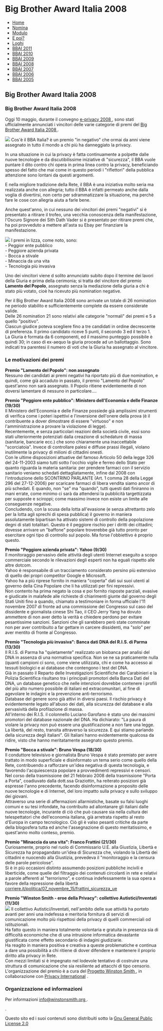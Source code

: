 [](http://pws.winstonsmith.org/)

# Big Brother Award Italia 2008

  * [ Home ](index.html)
  * [ Nomina ](nomina.html)
  * [ Modulo ](form.html)
  * [ E poi? ](dopo.html)
  * [ Loghi ](loghi.html)
  * [ BBAI 2011 ](bbai2011.html)
  * [ BBAI 2010 ](bbai2010.html)
  * [ BBAI 2009 ](bbai2009.html)
  * [ BBAI 2008 ](bbai2008.html)
  * [ BBAI 2007 ](bbai2007.html)
  * [ BBAI 2006 ](bbai2006.html)
  * [ BBAI 2005 ](bbai2005.html)

##  Big Brother Award Italia 2008 

###  Big Brother Award Italia 2008 

Oggi 10 maggio, durante il convegno [ e-privacy 2008 ](http://e-privacy.winstonsmith.org), sono stati ufficialmente annunciati i vincitori delle varie categorie di premi del [ Big Brother Award Italia 2008 ](http://bba.winstonsmith.org).   
  
![](img/trofei_bba.jpg) Cos'è il BBA Italia? è un premio "in negativo" che ormai da anni viene assegnato in tutto il mondo a chi più ha danneggiato la privacy.  
  
In una situazione in cui la privacy è fatta continuamente a polpette dalle nuove tecnologie e da discutibilissime iniziative di "sicurezza", il BBA vuole puntare il dito contro chi opera in prima linea contro la privacy, beneficiando spesso del fatto che mai come in questo periodi i "riflettori" della pubblica attenzione sono lontani da questi argomenti.  
  
E nella migliore tradizione della Rete, il BBA è una iniziativa molto seria ma realizzata anche con allegria; tutto il BBA è infatti permeato anche dalla voglia di divertirsi, non certo per sdrammatizzare la situazione, ma perchè fare le cose con allegria aiuta a farle bene.  
  
Anche quest'anno, in cui nessuno dei vincitori dei premi "negativi" si è presentato a ritirare il trofeo, una vecchia conoscenza della manifestazione, l'Oscuro Signore dei Sith Dath Vader si è presentato per ritirare premi che, ha poi provveduto a mettere all'asta su Ebay per finanziare la manifestazione.  
  
![](img/darth_premio.jpg) I premi in lizza, come noto, sono:   
\- Peggior ente pubblico  
\- Peggiore azienda privata  
\- Bocca a stivale  
\- Minaccia da una vita  
\- Tecnologia più invasiva  
  
Uno dei vincitori viene d solito annunciato subito dopo il termine dei lavori della Giuria e prima della cerimonia; si tratta del vincitore del premio **Lamento del Popolo**, assegnato senza la mediazione della giuria a chi è stato più votato, cioè ha ricevuto più nomination negative.  
  
Per il Big Brother Award Italia 2008 sono arrivate un totale di 26 nomination ne periodo stabilito e sufficientemente complete da essere considerate valide.   
Delle 26 nomination 21 sono relativi alle categorie "normali" dei premi e 5 a quello "positivo".   
Ciascun giudice poteva scegliere fino a tre candidati in ordine decrescente di preferenza. Il primo candidato riceve 5 punti, il secondo 3 ed il terzo 1.   
La Giuria è formata da 6 componenti, ed il massimo punteggio possibile è quindi 30; in caso di ex-aequo la giuria procede ad un ballottaggio. Sono indicati tra parentesi il numero di voti che la Giuria ha assegnato al vincitore.  


###  Le motivazioni dei premi 

  
  
**Premio "Lamento del Popolo": non assegnato**  
Nessuno dei candidati ai premi negativi ha riportato più di due nomination, e quindi, come già accaduto in passato, il premio "Lamento del Popolo" quest'anno non sarà assegnato. Il Popolo ritiene evidentemente di non doversi lamentare di nessuno in particolare....   
  
**Premio "Peggiore ente pubblico": Ministero dell'Economia e delle Finanze (19/30)**  
Il Ministero dell'Economia e delle Finanze possiede già amplissimi strumenti di verifica come i poteri ispettivi e l'inversione dell'onere della prova (è il contribuente a dover dimostrare di essere "virtuoso" e non l'amministrazione a provare la violazione di legge).   
Recentemente, e senza particolari reazioni della società civile, essi sono stati ulteriormente potenziati dalla creazione di schedature di massa (sanitarie, bancarie ecc.) che sono chiaramente una inaccettabile "scorciatoia". Invece di controllare palesi e diffuse prassi illegali, violano inutilmente la privacy di milioni di cittadini onesti.   
Con le ultime disposizioni attuative del famoso Articolo 50 della legge 326 del 24-11-2003 siamo tutti sotto l'occhio vigile e ferreo dello Stato per quanto riguarda la materia sanitaria: per prendere farmaci con il servizio sanitario veniamo schedati dettagliatamente, infine dal 2008 con l'introduzione dello SCONTRINO PARLANTE (Art. 1 comma 28 della Legge 296 del 27-12-2006) per scaricare farmaci di libera vendita siamo ancor di più schedati. E quando, non "se" ma "quando", tutti questi dati finiranno in mani errate, come minimo ci sarà da attendersi la pubblicità targettizzata per supposte e sciroppi; come massimo invece non esiste un limite alle conseguenze negative.   
Concludendo, con la scusa della lotta all'evasione (e senza altrettanto zelo per la lotta agli sprechi di spesa pubblica) il governo in maniera assolutamente bipartisan ha attivato sistemi di controllo della popolazione degni di stati totalitari. Questo è il peggiore rischio per i diritti dei cittadini; dovesse arrivare un "baffone" popolare troverebbe già tutto pronto per esercitare ogni tipo di controllo sul popolo. Ma forse l'obbiettivo è proprio questo.   
  
**Premio "Peggiore azienda privata": Yahoo (9/30)**  
Il monitoraggio pervasivo delle attività degli utenti Internet eseguito a scopo commerciale secondo le rilevazioni degli esperti non ha eguali rispetto alle altre dotcom.   
Yahoo è responsabile di un tracciamento considerato persino più estensivo di quello dei propri competitor Google e Microsoft.   
Yahoo ha a più riprese fornito in maniera "coperta" dati sui suoi utenti al governo della Cina Popolare che li ha utilizzati per fini repressivi.   
Non contento ha prima negato la cosa e poi fornito risposte parziali, evasive e giudicate in malafede alle richieste di chiarimenti giunte dal governo degli Stati Uniti fino a quando, chiamato a testimoniare in forma ufficiale l'11 novembre 2007 di fronte ad una commissione del Congresso sul caso del dissidente e giornalista cinese Shi Tao, il CEO Jerry Yang ha dovuto ammettere di non aver detto la verità e chiedere perdono per evitare pesantissime sanzioni. Sanzioni che gli sarebbero però state comminate non per aver contribuito a far gettare in carcere dissidenti, ma "solo" per aver mentito di fronte al Congresso.   
  
**Premio "Tecnologia più invasiva": Banca dati DNA del R.I.S. di Parma (13/30)**  
Il R.I.S. di Parma ha "quietamente" realizzato un biobanca per analisi del DNA in assenza di una normativa specifica. Non se ne sa praticamente nulla (quanti campioni ci sono, come viene utilizzata, chi e come ha accesso ai tessuti biologici e ai database che contengono i test del DNA.   
Già in passato il Reparto delle Investigazioni Scientifiche dei Carabinieri e la Polizia Scientifica risultano tra i principali promotori della Banca Dati del DNA, un database genetico che nelle intenzioni dovrebbe contenere i profili del più alto numero possibile di italiani ed extracomunitari, al fine di agevolare le indagini e la prevenzione anti-terrorismo.   
Database del genere sono già attivi in diversi paesi. Il rischio privacy è evidentemente legato all'abuso dei dati, alla sicurezza del database e alla pervasività della profilazione di massa.   
All'interno dei R.I.S. il colonnello Luciano Garofano è stato uno dei massimi promotori del database nazionale del DNA. Ha dichiarato: "La paura di violare la privacy non può essere una giustificazione a non fare una legge. La libertà, del resto, transita attraverso la sicurezza. E qui stiamo parlando della sicurezza degli italiani". Gli Italiani hanno evidentemente qualcosa da ridire, visto che hanno meritatamente assegnato questo premio.   
  
**Premio "Bocca a stivale": Bruno Vespa (18/30)**  
Il conduttore televisivo e giornalista Bruno Vespa è stato premiato per avere trattato in modo superficiale e disinformato un tema serio come quello della Rete, contribuendo a rafforzare un'idea negativa di questa tecnologia, e favorendo l'acquiescenza popolare a provvedimenti repressivi e censori.   
Nel corso della trasmissione del 21 febbraio 2008 della trasmissione "Porta a Porta", coadiuvato dalla dott.ssa Graziottin, ha reiterato posizioni già espresse l'anno precedente, facendo disinformazione a proposito delle nuove tecnologie e di Internet, del loro impatto sulla privacy e sullo sviluppo dei giovani.   
Attraverso una serie di affermazioni allarmistiche, basate su falsi luoghi comuni e su tesi infondate, ha contribuito ad allontanare gli italiani dalle nuove tecnologie, incurante di ciò che può causare sia nella cultura dei telespettatori che dell'economia italiana, già arretrata rispetto al resto d'Europa in campo tecnologico. Ciò gli è valso pesanti critiche da parte della blogosfera tutta ed anche l'assegnazione di questo meritatissimo, e quest'anno molto conteso, premio.   
  
**Premio "Minaccia da una vita": Franco Frattini (21/30)**  
Curiosamente, proprio nel ruolo di Commissario U.E. alla Giustizia, Libertà e Sicurezza ha propagandato un'idea di Sicurezza che, violando la Libertà dei cittadini e nuocendo alla Giustizia, prevedeva il "monitoraggio e la censura delle parole pericolose".   
Si è in più occasioni distinto assumendo posizioni pubbliche incivili e liberticide, come quelle del filtraggio dei contenuti circolanti in rete e relativi a parole afferenti al "terrorismo", e continua indefessamente la sua opera a favore della repressione della libertà [ corriere.it/politica/07_novembre_15/frattini_sicurezza_ue](http://www.corriere.it/politica/07_novembre_15/frattini_sicurezza_ue.shtml)   
  
**Premio "Winston Smith - eroe della Privacy": collettivo Autistici/Inventati (11/30)**  
![](img/ai2.jpg) Il collettivo Autistici/Inventati, nell'ambito delle sue attività ha portato avanti per anni una indefessa e meritoria fornitura di servizi di comunicazione molto più rispettosi della privacy di quelli commerciali od istituzionali.   
Ha fatto questo in maniera totalmente volontaria e gratuita in presenza sia di difficoltà economiche che di una intrusione informatica devastante giustificata come effetto secondario di indagini giudiziarie.   
Ha reagito in maniera positiva e creativa a queste problematiche e continua a dare una possibilità a chi ritiene di dover difendere e mantenere il proprio diritto alla privacy in Rete.   
Con mezzi limitati si è impegnato nel lodevole tentativo di costruire una struttura di comunicazione che sia resiliente ad attacchi di tipo censorio. L'organizzazione del premio è a cura del [Progetto Winston Smith ](http://www.winstonsmith.org/pws), in collaborazione con [Privacy International](http://www.privacyinternational.org) .  
  


###  Organizzazione ed informazioni 

Per informazioni [ info@winstonsmith.org ](mailto:info@winstonsmith.org). 

.

Questo sito ed i suoi contenuti sono distribuiti sotto la [Gnu General Public License 2.0](http://www.gnu.org/licenses/gpl.html)
